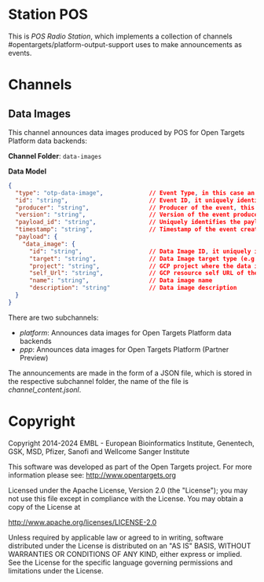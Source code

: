 # Station POS
This is _POS Radio Station_, which implements a collection of channels #opentargets/platform-output-support uses to make announcements as events.

# Channels
## Data Images
This channel announces data images produced by POS for Open Targets Platform data backends:

**Channel Folder**: `data-images`

**Data Model**
```json
{
  "type": "otp-data-image",             // Event Type, in this case an 'OTP Data Image' has been created
  "id": "string",                       // Event ID, it uniquely identifies the event
  "producer": "string",                 // Producer of the event, this is the name of the service that produced the event
  "version": "string",                  // Version of the event producer
  "payload_id": "string",               // Uniquely identifies the payload data model (TODO)
  "timestamp": "string",                // Timestamp of the event creation in ISO 8601 format
  "payload": {
    "data_image": {
      "id": "string",                   // Data Image ID, it uniquely identifies the data image
      "target": "string",               // Data Image target type (e.g. clickhouse, opensearch)
      "project": "string",              // GCP project where the data image is stored
      "self_Url": "string",             // GCP resource self URL of the data image
      "name": "string",                 // Data image name
      "description": "string"           // Data image description
  }
}
```

There are two subchannels:
- _platform_: Announces data images for Open Targets Platform data backends
- _ppp_: Announces data images for Open Targets Platform (Partner Preview)

The announcements are made in the form of a JSON file, which is stored in the respective subchannel folder, the name of the file is *channel_content.jsonl*.

# Copyright
Copyright 2014-2024 EMBL - European Bioinformatics Institute, Genentech, GSK, MSD, Pfizer, Sanofi and Wellcome Sanger Institute

This software was developed as part of the Open Targets project. For more information please see: http://www.opentargets.org

Licensed under the Apache License, Version 2.0 (the "License");
you may not use this file except in compliance with the License.
You may obtain a copy of the License at

http://www.apache.org/licenses/LICENSE-2.0

Unless required by applicable law or agreed to in writing, software
distributed under the License is distributed on an "AS IS" BASIS,
WITHOUT WARRANTIES OR CONDITIONS OF ANY KIND, either express or implied.
See the License for the specific language governing permissions and
limitations under the License.